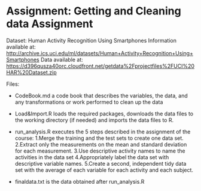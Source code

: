 # Assignment: Getting and Cleaning data Assignment

Dataset: Human Activity Recognition Using Smartphones 
Information available at: http://archive.ics.uci.edu/ml/datasets/Human+Activity+Recognition+Using+Smartphones
Data available at: https://d396qusza40orc.cloudfront.net/getdata%2Fprojectfiles%2FUCI%20HAR%20Dataset.zip

Files:
- CodeBook.md a code book that describes the variables, the data, and any transformations or work performed to clean up the data

- Load&Import.R loads the required packages, downloads the data files to the working directory (if needed) and imports the data files to R. 

- run_analysis.R executes the 5 steps described in the assignment of the course:
  1.Merge the training and the test sets to create one data set.
  2.Extract only the measurements on the mean and standard deviation for each measurement.
  3.Use descriptive activity names to name the activities in the data set
  4.Appropriately label the data set with descriptive variable names.
  5.Create a second, independent tidy data set with the average of each variable for each activity and each subject.

- finaldata.txt is the data obtained after run_analysis.R
